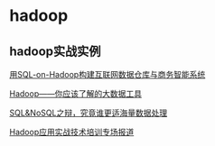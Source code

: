 hadoop
======

hadoop实战实例
----

[用SQL-on-Hadoop构建互联网数据仓库与商务智能系统](http://www.csdn.net/article/2014-03-05/2818631-SQL-on-Hadoop)

[Hadoop——你应该了解的大数据工具](http://www.csdn.net/article/2012-07-10/2807257)

[SQL&NoSQL之辩，究竟谁更适海量数据处理](http://www.csdn.net/article/2014-07-29/2820915)

[Hadoop应用实战技术培训专场报道](http://www.csdn.net/article/2014-05-20/2819847-Hadoop)
